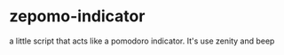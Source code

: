 zepomo-indicator
================

a little script that acts like a pomodoro indicator. It&#39;s use zenity and beep
